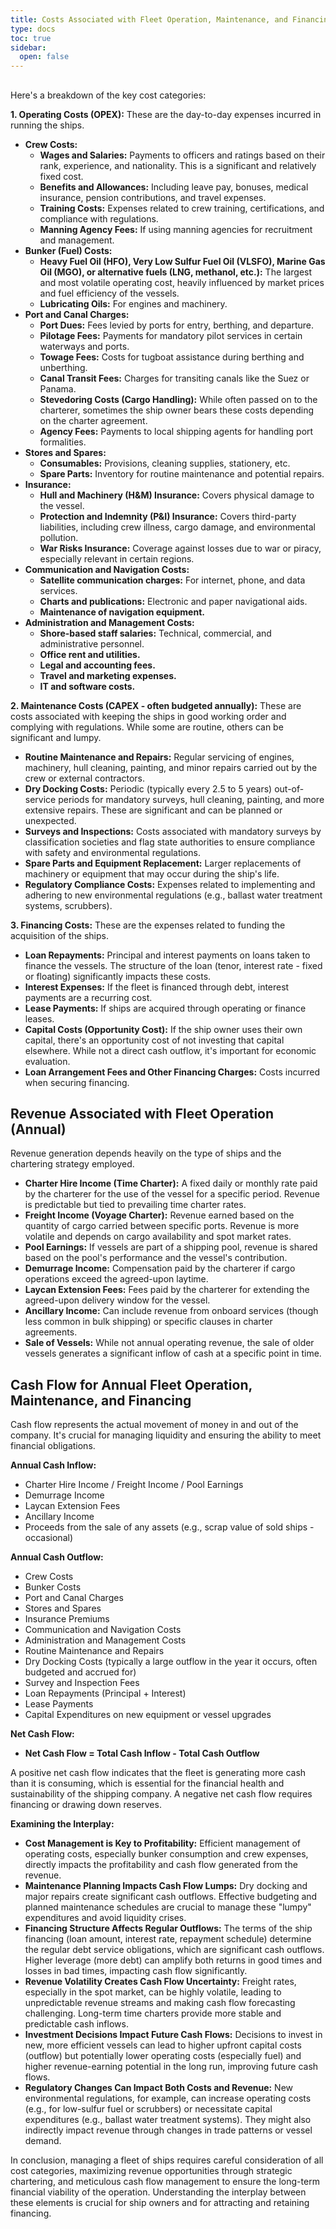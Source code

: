 ```yaml
---
title: Costs Associated with Fleet Operation, Maintenance, and Financing (Annual)
type: docs
toc: true
sidebar:
  open: false
---
```

## 

Here's a breakdown of the key cost categories:

**1. Operating Costs (OPEX):** These are the day-to-day expenses incurred in running the ships.

* **Crew Costs:**
    * **Wages and Salaries:** Payments to officers and ratings based on their rank, experience, and nationality. This is a significant and relatively fixed cost.
    * **Benefits and Allowances:** Including leave pay, bonuses, medical insurance, pension contributions, and travel expenses.
    * **Training Costs:** Expenses related to crew training, certifications, and compliance with regulations.
    * **Manning Agency Fees:** If using manning agencies for recruitment and management.
* **Bunker (Fuel) Costs:**
    * **Heavy Fuel Oil (HFO), Very Low Sulfur Fuel Oil (VLSFO), Marine Gas Oil (MGO), or alternative fuels (LNG, methanol, etc.):** The largest and most volatile operating cost, heavily influenced by market prices and fuel efficiency of the vessels.
    * **Lubricating Oils:** For engines and machinery.
* **Port and Canal Charges:**
    * **Port Dues:** Fees levied by ports for entry, berthing, and departure.
    * **Pilotage Fees:** Payments for mandatory pilot services in certain waterways and ports.
    * **Towage Fees:** Costs for tugboat assistance during berthing and unberthing.
    * **Canal Transit Fees:** Charges for transiting canals like the Suez or Panama.
    * **Stevedoring Costs (Cargo Handling):** While often passed on to the charterer, sometimes the ship owner bears these costs depending on the charter agreement.
    * **Agency Fees:** Payments to local shipping agents for handling port formalities.
* **Stores and Spares:**
    * **Consumables:** Provisions, cleaning supplies, stationery, etc.
    * **Spare Parts:** Inventory for routine maintenance and potential repairs.
* **Insurance:**
    * **Hull and Machinery (H&M) Insurance:** Covers physical damage to the vessel.
    * **Protection and Indemnity (P&I) Insurance:** Covers third-party liabilities, including crew illness, cargo damage, and environmental pollution.
    * **War Risks Insurance:** Coverage against losses due to war or piracy, especially relevant in certain regions.
* **Communication and Navigation Costs:**
    * **Satellite communication charges:** For internet, phone, and data services.
    * **Charts and publications:** Electronic and paper navigational aids.
    * **Maintenance of navigation equipment.**
* **Administration and Management Costs:**
    * **Shore-based staff salaries:** Technical, commercial, and administrative personnel.
    * **Office rent and utilities.**
    * **Legal and accounting fees.**
    * **Travel and marketing expenses.**
    * **IT and software costs.**

**2. Maintenance Costs (CAPEX - often budgeted annually):** These are costs associated with keeping the ships in good working order and complying with regulations. While some are routine, others can be significant and lumpy.

* **Routine Maintenance and Repairs:** Regular servicing of engines, machinery, hull cleaning, painting, and minor repairs carried out by the crew or external contractors.
* **Dry Docking Costs:** Periodic (typically every 2.5 to 5 years) out-of-service periods for mandatory surveys, hull cleaning, painting, and more extensive repairs. These are significant and can be planned or unexpected.
* **Surveys and Inspections:** Costs associated with mandatory surveys by classification societies and flag state authorities to ensure compliance with safety and environmental regulations.
* **Spare Parts and Equipment Replacement:** Larger replacements of machinery or equipment that may occur during the ship's life.
* **Regulatory Compliance Costs:** Expenses related to implementing and adhering to new environmental regulations (e.g., ballast water treatment systems, scrubbers).

**3. Financing Costs:** These are the expenses related to funding the acquisition of the ships.

* **Loan Repayments:** Principal and interest payments on loans taken to finance the vessels. The structure of the loan (tenor, interest rate - fixed or floating) significantly impacts these costs.
* **Interest Expenses:** If the fleet is financed through debt, interest payments are a recurring cost.
* **Lease Payments:** If ships are acquired through operating or finance leases.
* **Capital Costs (Opportunity Cost):** If the ship owner uses their own capital, there's an opportunity cost of not investing that capital elsewhere. While not a direct cash outflow, it's important for economic evaluation.
* **Loan Arrangement Fees and Other Financing Charges:** Costs incurred when securing financing.

## Revenue Associated with Fleet Operation (Annual)

Revenue generation depends heavily on the type of ships and the chartering strategy employed.

* **Charter Hire Income (Time Charter):** A fixed daily or monthly rate paid by the charterer for the use of the vessel for a specific period. Revenue is predictable but tied to prevailing time charter rates.
* **Freight Income (Voyage Charter):** Revenue earned based on the quantity of cargo carried between specific ports. Revenue is more volatile and depends on cargo availability and spot market rates.
* **Pool Earnings:** If vessels are part of a shipping pool, revenue is shared based on the pool's performance and the vessel's contribution.
* **Demurrage Income:** Compensation paid by the charterer if cargo operations exceed the agreed-upon laytime.
* **Laycan Extension Fees:** Fees paid by the charterer for extending the agreed-upon delivery window for the vessel.
* **Ancillary Income:** Can include revenue from onboard services (though less common in bulk shipping) or specific clauses in charter agreements.
* **Sale of Vessels:** While not annual operating revenue, the sale of older vessels generates a significant inflow of cash at a specific point in time.

## Cash Flow for Annual Fleet Operation, Maintenance, and Financing

Cash flow represents the actual movement of money in and out of the company. It's crucial for managing liquidity and ensuring the ability to meet financial obligations.

**Annual Cash Inflow:**

* Charter Hire Income / Freight Income / Pool Earnings
* Demurrage Income
* Laycan Extension Fees
* Ancillary Income
* Proceeds from the sale of any assets (e.g., scrap value of sold ships - occasional)

**Annual Cash Outflow:**

* Crew Costs
* Bunker Costs
* Port and Canal Charges
* Stores and Spares
* Insurance Premiums
* Communication and Navigation Costs
* Administration and Management Costs
* Routine Maintenance and Repairs
* Dry Docking Costs (typically a large outflow in the year it occurs, often budgeted and accrued for)
* Survey and Inspection Fees
* Loan Repayments (Principal + Interest)
* Lease Payments
* Capital Expenditures on new equipment or vessel upgrades

**Net Cash Flow:**

* **Net Cash Flow = Total Cash Inflow - Total Cash Outflow**

A positive net cash flow indicates that the fleet is generating more cash than it is consuming, which is essential for the financial health and sustainability of the shipping company. A negative net cash flow requires financing or drawing down reserves.

**Examining the Interplay:**

* **Cost Management is Key to Profitability:** Efficient management of operating costs, especially bunker consumption and crew expenses, directly impacts the profitability and cash flow generated from the revenue.
* **Maintenance Planning Impacts Cash Flow Lumps:** Dry docking and major repairs create significant cash outflows. Effective budgeting and planned maintenance schedules are crucial to manage these "lumpy" expenditures and avoid liquidity crises.
* **Financing Structure Affects Regular Outflows:** The terms of the ship financing (loan amount, interest rate, repayment schedule) determine the regular debt service obligations, which are significant cash outflows. Higher leverage (more debt) can amplify both returns in good times and losses in bad times, impacting cash flow significantly.
* **Revenue Volatility Creates Cash Flow Uncertainty:** Freight rates, especially in the spot market, can be highly volatile, leading to unpredictable revenue streams and making cash flow forecasting challenging. Long-term time charters provide more stable and predictable cash inflows.
* **Investment Decisions Impact Future Cash Flows:** Decisions to invest in new, more efficient vessels can lead to higher upfront capital costs (outflow) but potentially lower operating costs (especially fuel) and higher revenue-earning potential in the long run, improving future cash flows.
* **Regulatory Changes Can Impact Both Costs and Revenue:** New environmental regulations, for example, can increase operating costs (e.g., for low-sulfur fuel or scrubbers) or necessitate capital expenditures (e.g., ballast water treatment systems). They might also indirectly impact revenue through changes in trade patterns or vessel demand.

In conclusion, managing a fleet of ships requires careful consideration of all cost categories, maximizing revenue opportunities through strategic chartering, and meticulous cash flow management to ensure the long-term financial viability of the operation. Understanding the interplay between these elements is crucial for ship owners and for attracting and retaining financing.
